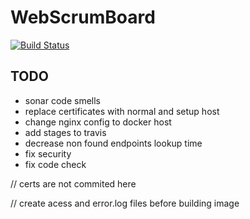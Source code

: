 # WebScrumBoard

[![Build Status](https://travis-ci.org/abondar24/WebScrumBoard.svg?branch=master)](https://travis-ci.org/abondar24/WebScrumBoard)

## TODO

- sonar code smells
- replace certificates with normal and setup host
- change nginx config to docker host
- add stages to travis
- decrease non found endpoints lookup time
- fix security
- fix code check

// certs are not commited here

// create acess and error.log files before building image
